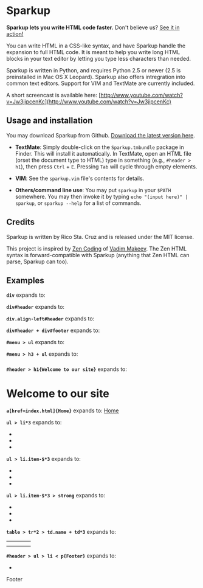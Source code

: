 Sparkup
=======

**Sparkup lets you write HTML code faster.** Don't believe us?
[See it in action!](http://www.youtube.com/watch?v=Jw3jipcenKc)

You can write HTML in a CSS-like syntax, and have Sparkup handle the expansion to full HTML
code. It is meant to help you write long HTML blocks in your text editor by letting you
type less characters than needed.

Sparkup is written in Python, and requires Python 2.5 or newer (2.5 is preinstalled in 
Mac OS X Leopard). Sparkup also offers intregration into common text editors. Support for VIM
and TextMate are currently included.

A short screencast is available here: 
[http://www.youtube.com/watch?v=Jw3jipcenKc](http://www.youtube.com/watch?v=Jw3jipcenKc)

Usage and installation
----------------------
You may download Sparkup from Github. [Download the latest version here](http://github.com/rstacruz/sparkup/archives/master).

 - **TextMate**: Simply double-click on the `Sparkup.tmbundle` package in Finder. This
   will install it automatically. In TextMate, open an HTML file (orset the document type to
   HTML) type in something (e.g., `#header > h1`), then press `Ctrl` + `E`. Pressing `Tab`
   will cycle through empty elements.

 - **VIM**: See the `sparkup.vim` file's contents for details.

 - **Others/command line use**: You may put `sparkup` in your `$PATH` somewhere. You may then
   invoke it by typing `echo "(input here)" | sparkup`, or `sparkup --help` for a list of commands.

Credits
-------

Sparkup is written by Rico Sta. Cruz and is released under the MIT license.

This project is inspired by [Zen Coding](http://code.google.com/p/zen-coding/) of
[Vadim Makeev](http://pepelsbey.net). The Zen HTML syntax is forward-compatible with Sparkup
(anything that Zen HTML can parse, Sparkup can too).

Examples
--------

**`div`** expands to:
    <div></div>

**`div#header`** expands to:
    <div id="header"></div>

**`div.align-left#header`** expands to:
    <div id="header" class="align-left"></div>

**`div#header + div#footer`** expands to:
    <div id="header"></div>
    <div id="footer"></div>

**`#menu > ul`** expands to:
    <div id="menu">
        <ul></ul>
    </div>

**`#menu > h3 + ul`** expands to:
    <div id="menu">
        <h3></h3>
        <ul></ul>
    </div>

**`#header > h1{Welcome to our site}`** expands to:
    <div id="header">
        <h1>Welcome to our site</h1>
    </div>

**`a[href=index.html]{Home}`** expands to:
    <a href="index.html">Home</a>

**`ul > li*3`** expands to:
    <ul>
        <li></li>
        <li></li>
        <li></li>
    </ul>

**`ul > li.item-$*3`** expands to:
    <ul>
        <li class="item-1"></li>
        <li class="item-2"></li>
        <li class="item-3"></li>
    </ul>

**`ul > li.item-$*3 > strong`** expands to:
    <ul>
        <li class="item-1"><strong></strong></li>
        <li class="item-2"><strong></strong></li>
        <li class="item-3"><strong></strong></li>
    </ul>

**`table > tr*2 > td.name + td*3`** expands to:
    <table>
        <tr>
            <td class="name"></td>
            <td></td>
            <td></td>
            <td></td>
        </tr>
        <tr>
            <td class="name"></td>
            <td></td>
            <td></td>
            <td></td>
        </tr>
    </table>

**`#header > ul > li < p{Footer}`** expands to:
    <!-- The < symbol goes back up the parent; i.e., the opposite of >. -->
    <div id="header">
        <ul>
            <li></li>
        </ul>
        <p>Footer</p>
    </div>



